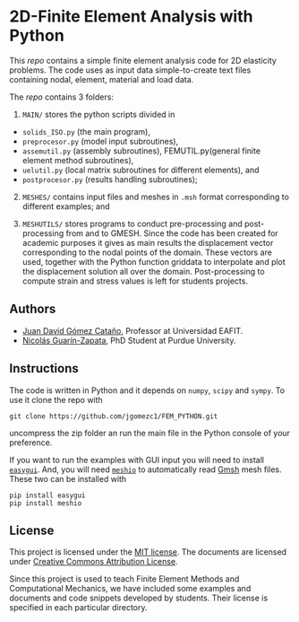 # 2D-Finite Element Analysis with Python

This _repo_ contains a simple finite element analysis code for 2D elasticity
problems. The code uses as input data simple-to-create text files containing
nodal, element, material and load data.

The _repo_ contains 3 folders:

1. `MAIN/` stores the python scripts divided in

  - `solids_ISO.py` (the main program),
  - `preprocesor.py` (model input subroutines),
  - `assemutil.py` (assembly subroutines), FEMUTIL.py(general finite element
    method subroutines),
  - `uelutil.py` (local matrix subroutines for different elements), and
  - `postprocesor.py` (results handling subroutines);

2. `MESHES/` contains input files and meshes in `.msh` format corresponding to
    different examples; and

3. `MESHUTILS/` stores programs to conduct pre-processing and post-processing
    from and to GMESH. Since the code has been created for academic purposes
    it gives as main results the displacement vector corresponding to the
    nodal points of the domain. These vectors are used, together with the
    Python function griddata to interpolate and plot the displacement solution
    all over the domain. Post-processing to compute strain and stress values
    is left for students projects.


## Authors
- [Juan David Gómez Cataño](http://www.eafit.edu.co/docentes-investigadores/Paginas/juan-gomez.aspx),
    Professor at Universidad EAFIT.
- [Nicolás Guarín-Zapata](https://github.com/nicoguaro), PhD Student at
    Purdue University.

## Instructions
The code is written in Python and it depends on `numpy`, `scipy` and `sympy`.
To use it clone the repo with

    git clone https://github.com/jgomezc1/FEM_PYTHON.git
   
uncompress the zip folder an run the main file in the Python console of your
preference.

If you want to run the examples with GUI input you will need to install
[`easygui`](http://easygui.readthedocs.org/en/master/). And, you will
need [`meshio`](https://github.com/nschloe/meshio) to automatically read
[Gmsh](http://gmsh.info/) mesh files. These two can be installed with

    pip install easygui
    pip install meshio

## License
This project is licensed under the
[MIT license](http://en.wikipedia.org/wiki/MIT_License). The documents are
licensed under
[Creative Commons Attribution License](http://creativecommons.org/licenses/by/4.0/).

Since this project is used to teach Finite Element Methods and Computational
Mechanics, we have included some examples and documents and code snippets
developed by students. Their license is specified in each particular directory.

